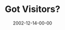 ---
layout: message
category: message
series: "Got Christmas?"
title: "Got Visitors?"
date: 2002-12-14-00-00
message_id: 251
audio-description: "Delve into the key staples of the Christmas story."
audio: "http://s3.amazonaws.com/crossroadsaudiomessages/Got+Visitors+Dec14.mp3"
audio-title: "Got Visitors?"
audio-duration: "37:46"
---